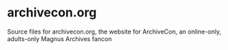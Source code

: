 # archivecon.org
Source files for archivecon.org, the website for ArchiveCon, an online-only, adults-only Magnus Archives fancon
